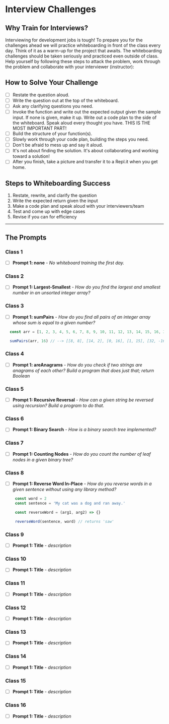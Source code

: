 # Interview Challenges

## Why Train for Interviews?

Interviewing for development jobs is tough! To prepare you for the challenges ahead we will practice whiteboarding in front of the class every day. Think of it as a warm-up for the project that awaits. The whiteboarding challenges should be taken seriously and practiced even outside of class. Help yourself by following these steps to attack the problem, work through the problem and collaborate with your interviewer (instructor):

## How to Solve Your Challenge

- [ ] Restate the question aloud.
- [ ] Write the question out at the top of the whiteboard.
- [ ] Ask any clarifying questions you need.
- [ ] Invoke the function and write out the expected output given the sample input. If none is given, make it up.
Write out a code plan to the side of the whiteboard.
Speak aloud every thought you have. THIS IS THE MOST IMPORTANT PART!
- [ ] Build the structure of your function(s).
- [ ] Slowly work through your code plan, building the steps you need.
- [ ] Don't be afraid to mess up and say it aloud.
- [ ] It's not about finding the solution. It's about collaborating and working toward a solution!
- [ ] After you finish, take a picture and transfer it to a Repl.it when you get home.

## Steps to Whiteboarding Success

1. Restate, rewrite, and clarify the question
1. Write the expected return given the input
1. Make a code plan and speak aloud with your interviewers/team
1. Test and come up with edge cases
1. Revise if you can for efficiency

*****

## The Prompts

### Class 1

- [ ] **Prompt 1: none** - *No whiteboard training the first day.*

### Class 2

- [ ] **Prompt 1: Largest-Smallest** - *How do you find the largest and smallest number in an unsorted integer array?*

### Class 3

- [ ] **Prompt 1: sumPairs** - *How do you find all pairs of an integer array whose sum is equal to a given number?*

```javascript
  const arr = [1, 2, 3, 4, 5, 6, 7, 8, 9, 10, 11, 12, 13, 14, 15, 16, 32, 0, -16, 8]

  sumPairs(arr, 16) // --> [[8, 8], [14, 2], [0, 16], [1, 15], [32, -16]]
```

### Class 4

- [ ] **Prompt 1: areAnagrams** - *How do you check if two strings are anagrams of each other? Build a program that does just that; return Boolean*

### Class 5

- [ ] **Prompt 1: Recursive Reversal** - *How can a given string be reversed using recursion? Build a program to do that.*
<!-- - [ ] **Prompt 2: Title** - *description* -->

### Class 6

- [ ] **Prompt 1: Binary Search** - *How is a binary search tree implemented?*
<!-- - [ ] **Prompt 2: Title** - *description* -->

### Class 7

- [ ] **Prompt 1: Counting Nodes** - *How do you count the number of leaf nodes in a given binary tree?*
<!-- - [ ] **Prompt 2: Title** - *description* -->

### Class 8

- [ ] **Prompt 1: Reverse Word In-Place** - *How do you reverse words in a given sentence without using any library method?*
  
   ```javascript
    const word = 2
    const sentence = 'My cat was a dog and ran away.'

    const reverseWord = (arg1, arg2) => {}  

    reverseWord(sentence, word) // returns 'saw'
    ```

### Class 9

- [ ] **Prompt 1: Title** - *description*
<!-- - [ ] **Prompt 2: Title** - *description* -->

### Class 10

- [ ] **Prompt 1: Title** - *description*
<!-- - [ ] **Prompt 2: Title** - *description* -->

### Class 11

- [ ] **Prompt 1: Title** - *description*
<!-- - [ ] **Prompt 2: Title** - *description* -->

### Class 12

- [ ] **Prompt 1: Title** - *description*
<!-- - [ ] **Prompt 2: Title** - *description* -->

### Class 13

- [ ] **Prompt 1: Title** - *description*
<!-- - [ ] **Prompt 2: Title** - *description* -->

### Class 14

- [ ] **Prompt 1: Title** - *description*
<!-- - [ ] **Prompt 2: Title** - *description* -->

### Class 15

- [ ] **Prompt 1: Title** - *description*
<!-- - [ ] **Prompt 2: Title** - *description* -->

### Class 16

- [ ] **Prompt 1: Title** - *description*
<!-- - [ ] **Prompt 2: Title** - *description* -->


<!-- 

In class we'll work on solving problems while communicating to a group. To get better at this (and you will), you'll have to practice on your own every day. YES, the first few times you work on this you're going to get stuck, frustrated, and want to give up. That's okay. Just take a breathe and take some time away from it. Ten minutes later, come back to it. Then look at the answer. Understand how it was solved and try to repeat it for yourself. In this way you can learn from REALLY smart people. Slowly, but surely, you will pick up the patterns.

We want you to succeed! To make sure our students are doing the right practice, every day, for themselves we're going to give you a problem to work on here. But if you're wanting more to work on try these sites:

- [ ] [HackerRank](https://www.hackerrank.com/)
- [ ] [Geeks4Geeks](https://www.geeksforgeeks.org/)
- [ ] [LeetCode](https://leetcode.com/)
- [ ] [Pramp](https://www.pramp.com/)

In fact, you'll want to get on **HackerRank** and **LeetCode** sooner rather than later because they actually track your progress and your profile is searchable by hiring managers and recruiters!

Remember to follow the rules to whiteboarding success:

Restate, rewrite, and clarify the question
Write the expected return given an input
Make a code plan and speak aloud with your interviewers/team/self
Test and come up with edge case scenarios
Revise if you can for efficiency


How do you count the number of vowels and consonants in a given string?

```javascript
  const myWord = "puppy"

  const count = (word) => {
    // what goes here?
    return // consonants = 3, vowels = 2
  }

  count(myWord)
  ```
  
   -->

<!-- Prompt: How is a [bubble sort algorithm](https://www.geeksforgeeks.org/bubble-sort/) implemented?

```javascript
    const arrayOfNumbers = [2, 8, 9, 3, 10]

    const myBubbleSort = (arg1) => {}  

    myBubbleSort(input) // returns [2, 3, 8, 9, 10]
```

Don't be afraid to Google around and figure out how this is done.
 -->

 <!-- 
 Prompt: [How do you send a JSON object to a server using JavaScript?](https://www.geeksforgeeks.org/how-to-send-a-json-object-to-a-server-using-javascript/)

Don't be afraid to Google around and figure out how this is done.
 -->

 <!-- How is a merge sort algorithm implemented? Create one. -->

 <!-- How do you implement a counting sort algorithm? Do it. -->